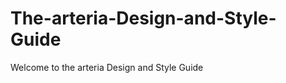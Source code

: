 The-arteria-Design-and-Style-Guide
==================================

Welcome to the arteria Design and Style Guide
